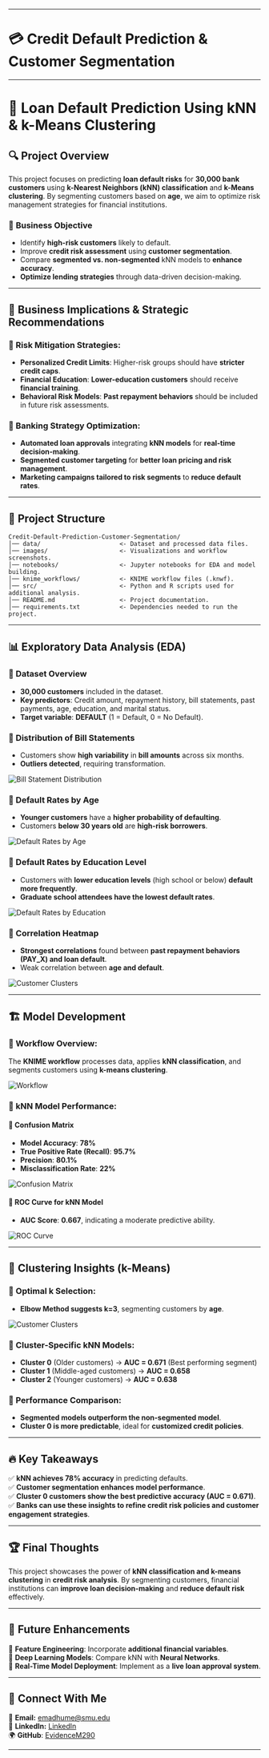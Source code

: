 
---

# **💳 Credit Default Prediction & Customer Segmentation**  
---

# 📌 Loan Default Prediction Using kNN & k-Means Clustering

## 🔍 Project Overview
This project focuses on predicting **loan default risks** for **30,000 bank customers** using **k-Nearest Neighbors (kNN) classification** and **k-Means clustering**. By segmenting customers based on **age**, we aim to optimize risk management strategies for financial institutions.

### 🎯 **Business Objective**
- Identify **high-risk customers** likely to default.
- Improve **credit risk assessment** using **customer segmentation**.
- Compare **segmented vs. non-segmented** kNN models to **enhance accuracy**.
- **Optimize lending strategies** through data-driven decision-making.

---

## 📌 **Business Implications & Strategic Recommendations**
### 🔹 Risk Mitigation Strategies:
- **Personalized Credit Limits**: Higher-risk groups should have **stricter credit caps**.
- **Financial Education**: **Lower-education customers** should receive **financial training**.
- **Behavioral Risk Models**: **Past repayment behaviors** should be included in future risk assessments.

### 🔹 Banking Strategy Optimization:
- **Automated loan approvals** integrating **kNN models** for **real-time decision-making**.
- **Segmented customer targeting** for **better loan pricing and risk management**.
- **Marketing campaigns tailored to risk segments** to **reduce default rates**.

---

## 📂 Project Structure

```
Credit-Default-Prediction-Customer-Segmentation/
│── data/                      <- Dataset and processed data files.
│── images/                    <- Visualizations and workflow screenshots.
│── notebooks/                 <- Jupyter notebooks for EDA and model building.
│── knime_workflows/           <- KNIME workflow files (.knwf).
│── src/                       <- Python and R scripts used for additional analysis.
│── README.md                  <- Project documentation.
│── requirements.txt           <- Dependencies needed to run the project.
```

---

## 📊 **Exploratory Data Analysis (EDA)**

### 📌 Dataset Overview
- **30,000 customers** included in the dataset.
- **Key predictors**: Credit amount, repayment history, bill statements, past payments, age, education, and marital status.
- **Target variable**: **DEFAULT** (1 = Default, 0 = No Default).

### 📌 Distribution of Bill Statements
- Customers show **high variability** in **bill amounts** across six months.
- **Outliers detected**, requiring transformation.

![Bill Statement Distribution](https://github.com/EvidenceM290/Credit-Default-Prediction-Customer-Segmentation/blob/main/images/Bill%20Statement%20Distribution.png)

### 📌 Default Rates by Age
- **Younger customers** have a **higher probability of defaulting**.
- Customers **below 30 years old** are **high-risk borrowers**.

![Default Rates by Age](https://github.com/EvidenceM290/Credit-Default-Prediction-Customer-Segmentation/blob/main/images/Repayment%20Amount%20by%20Age.png)

### 📌 Default Rates by Education Level
- Customers with **lower education levels** (high school or below) **default more frequently**.
- **Graduate school attendees have the lowest default rates**.

![Default Rates by Education](https://github.com/EvidenceM290/Credit-Default-Prediction-Customer-Segmentation/blob/main/images/Default%20Rates%20by%20Education.png)

### 📌 Correlation Heatmap
- **Strongest correlations** found between **past repayment behaviors (PAY_X) and loan default**.
- Weak correlation between **age and default**.

![Customer Clusters](https://github.com/EvidenceM290/Credit-Default-Prediction-Customer-Segmentation/blob/main/images/Default%20Rates%20by%20Age.png)

---

## 🏗 **Model Development**

### 📌 Workflow Overview:
The **KNIME workflow** processes data, applies **kNN classification**, and segments customers using **k-means clustering**.

![Workflow](https://github.com/EvidenceM290/Credit-Default-Prediction-Customer-Segmentation/blob/main/images/ModelFlow.png)

### 📌 kNN Model Performance:
#### 🔹 Confusion Matrix
- **Model Accuracy**: **78%**
- **True Positive Rate (Recall)**: **95.7%**
- **Precision**: **80.1%**
- **Misclassification Rate**: **22%**

![Confusion Matrix](https://github.com/EvidenceM290/Credit-Default-Prediction-Customer-Segmentation/blob/main/images/Confusion%20Matrix.png)

#### 🔹 ROC Curve for kNN Model
- **AUC Score**: **0.667**, indicating a moderate predictive ability.

![ROC Curve](https://github.com/EvidenceM290/Credit-Default-Prediction-Customer-Segmentation/blob/main/images/kNN%20ROC%20Curve.png)

---

## 🎯 **Clustering Insights (k-Means)**
### 📌 Optimal k Selection:
- **Elbow Method suggests k=3**, segmenting customers by **age**.

![Customer Clusters](https://github.com/EvidenceM290/Credit-Default-Prediction-Customer-Segmentation/blob/main/images/Customer%20Clusters.png)

### 📌 Cluster-Specific kNN Models:
- **Cluster 0** (Older customers) → **AUC = 0.671** (Best performing segment)
- **Cluster 1** (Middle-aged customers) → **AUC = 0.658**
- **Cluster 2** (Younger customers) → **AUC = 0.638**

### 📌 Performance Comparison:
- **Segmented models outperform the non-segmented model**.
- **Cluster 0 is more predictable**, ideal for **customized credit policies**.
  
---

## 🔥 **Key Takeaways**
✅ **kNN achieves 78% accuracy** in predicting defaults.  
✅ **Customer segmentation enhances model performance**.  
✅ **Cluster 0 customers show the best predictive accuracy (AUC = 0.671)**.  
✅ **Banks can use these insights to refine credit risk policies and customer engagement strategies**.  

---

## 🏆 **Final Thoughts**
This project showcases the power of **kNN classification and k-means clustering** in **credit risk analysis**. By segmenting customers, financial institutions can **improve loan decision-making** and **reduce default risk** effectively.

---

## 🚀 **Future Enhancements**
🔹 **Feature Engineering**: Incorporate **additional financial variables**.  
🔹 **Deep Learning Models**: Compare kNN with **Neural Networks**.  
🔹 **Real-Time Model Deployment**: Implement as a **live loan approval system**.  

---

## 📩 **Connect With Me**
📧 **Email:** emadhume@smu.edu  
🔗 **LinkedIn:** [LinkedIn](https://www.linkedin.com/in/evidence-madhume-874540204/)  
🌍 **GitHub**: [EvidenceM290](https://github.com/EvidenceM290)  

---
